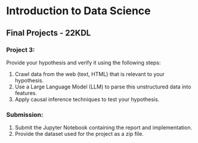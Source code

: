 #  Introduction to Data Science

## Final Projects - 22KDL
### Project 3:
Provide your hypothesis and verify it using the following steps:
1. Crawl data from the web (text, HTML) that is relevant to your hypothesis.
2. Use a Large Language Model (LLM) to parse this unstructured data into features.
3. Apply causal inference techniques to test your hypothesis.
### Submission:
1. Submit the Jupyter Notebook containing the report and implementation.
2. Provide the dataset used for the project as a zip file.

